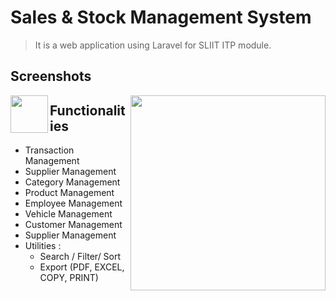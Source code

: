 # Sales & Stock Management System

> It is a web application using Laravel for SLIIT ITP module.

## Screenshots

<img align="left" src="https://res.cloudinary.com/mahadi/image/upload/v1610293284/Picture1_z2vj8z.png"  width="60px" heigth="188px">
<img align="right" src="https://res.cloudinary.com/mahadi/image/upload/v1610293285/Picture2_n6jejw.png"  width="312px" heigth="188px">

## Functionalities

<ul>
<li>Transaction Management</li>
<li>Supplier Management</li>
<li>Category Management</li>
<li>Product Management</li>
<li>Employee Management</li>
<li>Vehicle Management</li>
<li>Customer Management</li>
<li>Supplier Management</li>
<li>
    Utilities :
    <ul>
    <li>Search / Filter/ Sort</li>
    <li>Export (PDF, EXCEL, COPY, PRINT) </li>
    </ul>  
</li>
</ul>
